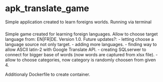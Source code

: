 # apk_translate_game
Simple application created to learn foreigns worlds. Running via terminal 
###
Simple game created for learning foreign languages.
    Allow to choose target language from: EN|FR|DE.
    Version 1.0.
    Future updates?:
    - letting choose a language source not only target.
    - adding more languages.
    - finding way to allow ASCII latin-2 with Google Translate API.
    - creating SQLserwer to connect for bigger base of words (now words are captured from xlsx file).
    - allow to choose categories, now category is randomly choosen from given 4.

Additionaly Dockerfile to create container.
